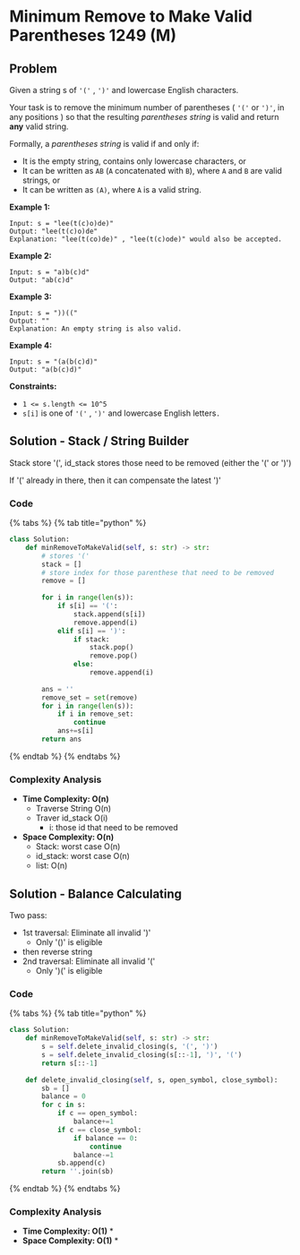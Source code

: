 # Minimum Remove to Make Valid Parentheses 1249 (M)

## Problem



Given a string s of `'('` , `')'` and lowercase English characters.&#x20;

Your task is to remove the minimum number of parentheses ( `'('` or `')'`, in any positions ) so that the resulting _parentheses string_ is valid and return **any** valid string.

Formally, a _parentheses string_ is valid if and only if:

* It is the empty string, contains only lowercase characters, or
* It can be written as `AB` (`A` concatenated with `B`), where `A` and `B` are valid strings, or
* It can be written as `(A)`, where `A` is a valid string.

**Example 1:**

```
Input: s = "lee(t(c)o)de)"
Output: "lee(t(c)o)de"
Explanation: "lee(t(co)de)" , "lee(t(c)ode)" would also be accepted.
```

**Example 2:**

```
Input: s = "a)b(c)d"
Output: "ab(c)d"
```

**Example 3:**

```
Input: s = "))(("
Output: ""
Explanation: An empty string is also valid.
```

**Example 4:**

```
Input: s = "(a(b(c)d)"
Output: "a(b(c)d)"
```

**Constraints:**

* `1 <= s.length <= 10^5`
* `s[i]` is one of  `'('` , `')'` and lowercase English letters`.`

## Solution - Stack / String Builder

Stack store '(', id\_stack stores those need to be removed (either the '(' or ')')

If '(' already in there, then it can compensate the latest ')'

### Code

{% tabs %}
{% tab title="python" %}
```python
class Solution:
    def minRemoveToMakeValid(self, s: str) -> str:
        # stores '('
        stack = []
        # store index for those parenthese that need to be removed
        remove = []
        
        for i in range(len(s)):
            if s[i] == '(':
                stack.append(s[i])
                remove.append(i)
            elif s[i] == ')':
                if stack:
                    stack.pop()
                    remove.pop()
                else:
                    remove.append(i)
        
        ans = ''
        remove_set = set(remove)
        for i in range(len(s)):
            if i in remove_set:
                continue
            ans+=s[i]
        return ans
```
{% endtab %}
{% endtabs %}

### Complexity Analysis

* **Time Complexity: O(n)**
  * Traverse String O(n)
  * Traver id\_stack O(i)
    * i: those id that need to be removed&#x20;
* **Space Complexity: O(n)**
  * Stack: worst case O(n)
  * id\_stack: worst case O(n)
  * list: O(n)

## Solution - Balance Calculating&#x20;

Two pass:&#x20;

* 1st traversal: Eliminate all invalid ')'&#x20;
  * Only '()' is eligible
* then reverse string
* 2nd traversal: Eliminate all invalid '('
  * Only ')(' is eligible

### Code

{% tabs %}
{% tab title="python" %}
```python
class Solution:
    def minRemoveToMakeValid(self, s: str) -> str:
        s = self.delete_invalid_closing(s, '(', ')')
        s = self.delete_invalid_closing(s[::-1], ')', '(')
        return s[::-1]
    
    def delete_invalid_closing(self, s, open_symbol, close_symbol):
        sb = []
        balance = 0
        for c in s:
            if c == open_symbol:
                balance+=1
            if c == close_symbol:
                if balance == 0:
                    continue
                balance-=1
            sb.append(c)
        return ''.join(sb) 
```
{% endtab %}
{% endtabs %}

### Complexity Analysis

* **Time Complexity: O(1)**
  *
* **Space Complexity: O(1)**
  *

